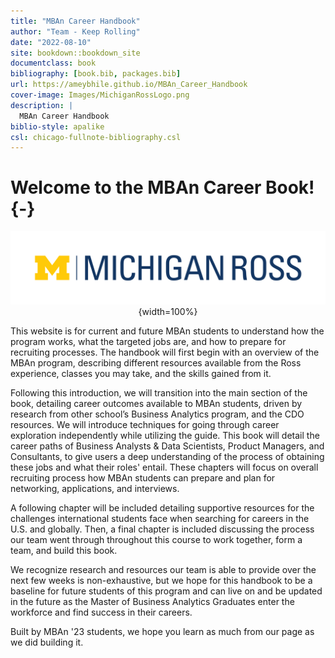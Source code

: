 ```yaml
--- 
title: "MBAn Career Handbook"
author: "Team - Keep Rolling"
date: "2022-08-10"
site: bookdown::bookdown_site
documentclass: book
bibliography: [book.bib, packages.bib]
url: https://ameybhile.github.io/MBAn_Career_Handbook
cover-image: Images/MichiganRossLogo.png
description: |
  MBAn Career Handbook 
biblio-style: apalike
csl: chicago-fullnote-bibliography.csl
---
```

# Welcome to the MBAn Career Book! {-}

<center>

![](Images/MichiganRosslogo.png){width=100%}

</center>

This website is for current and future MBAn students to understand how the program works, what the targeted jobs are, and how to prepare for recruiting processes. The handbook will first begin with an overview of the MBAn program, describing different resources available from the Ross experience, classes you may take, and the skills gained from it. 

Following this introduction, we will transition into the main section of the book, detailing career outcomes available to MBAn students, driven by research from other school’s Business Analytics program, and the CDO resources. We will introduce techniques for going through career exploration independently while utilizing the guide. This book will detail the career paths of Business Analysts & Data Scientists, Product Managers, and Consultants, to give users a deep understanding of the process of obtaining these jobs and what their roles' entail. These chapters will focus on overall recruiting process how MBAn students can prepare and plan for networking, applications, and interviews. 

A following chapter will be included detailing supportive resources for the challenges international students face when searching for careers in the U.S. and globally. Then, a final chapter is included discussing the process our team went through throughout this course to work together, form a team, and build this book.

We recognize research and resources our team is able to provide over the next few weeks is non-exhaustive, but we hope for this handbook to be a baseline for future students of this program and can live on and be updated in the future as the Master of Business Analytics Graduates enter the workforce and find success in their careers. 

Built by MBAn '23 students, we hope you learn as much from our page as we did building it.
